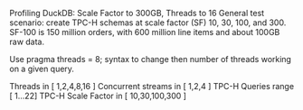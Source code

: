 Profiling DuckDB: Scale Factor to 300GB, Threads to 16
General test scenario: create TPC-H schemas at scale factor (SF) 10, 30, 100, and 300.
SF-100 is 150 million orders, with 600 million line items and about 100GB raw data.

Use pragma threads = 8; syntax to change then number of threads working on a given query.

Threads in [ 1,2,4,8,16 ]
Concurrent streams in [ 1,2,4 ]
TPC-H Queries range [ 1...22]
TPC-H Scale Factor in [ 10,30,100,300 ]
